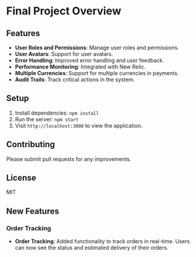 # Final Project Overview

## Features

- **User Roles and Permissions**: Manage user roles and permissions.
- **User Avatars**: Support for user avatars.
- **Error Handling**: Improved error handling and user feedback.
- **Performance Monitoring**: Integrated with New Relic.
- **Multiple Currencies**: Support for multiple currencies in payments.
- **Audit Trails**: Track critical actions in the system.

## Setup

1. Install dependencies: `npm install`
2. Run the server: `npm start`
3. Visit `http://localhost:3000` to view the application.

## Contributing
Please submit pull requests for any improvements.

## License
MIT
## New Features

### Order Tracking

- **Order Tracking**: Added functionality to track orders in real-time. Users can now see the status and estimated delivery of their orders.
                